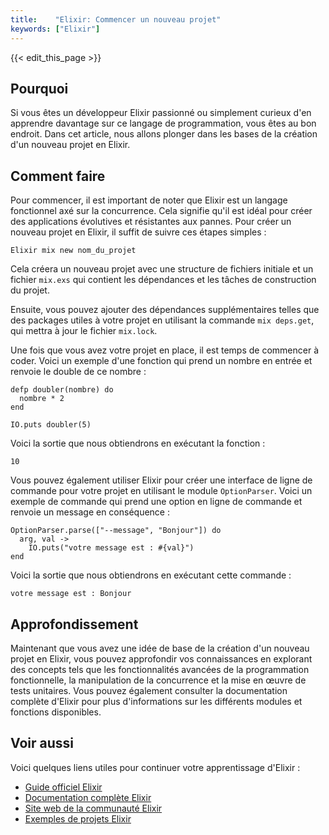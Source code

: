 ```yaml
---
title:    "Elixir: Commencer un nouveau projet"
keywords: ["Elixir"]
---
```


{{< edit_this_page >}}

## Pourquoi 

Si vous êtes un développeur Elixir passionné ou simplement curieux d'en apprendre davantage sur ce langage de programmation, vous êtes au bon endroit. Dans cet article, nous allons plonger dans les bases de la création d'un nouveau projet en Elixir.

## Comment faire 

Pour commencer, il est important de noter que Elixir est un langage fonctionnel axé sur la concurrence. Cela signifie qu'il est idéal pour créer des applications évolutives et résistantes aux pannes. Pour créer un nouveau projet en Elixir, il suffit de suivre ces étapes simples :

```
Elixir mix new nom_du_projet
```

Cela créera un nouveau projet avec une structure de fichiers initiale et un fichier `mix.exs` qui contient les dépendances et les tâches de construction du projet.

Ensuite, vous pouvez ajouter des dépendances supplémentaires telles que des packages utiles à votre projet en utilisant la commande `mix deps.get`, qui mettra à jour le fichier `mix.lock`.

Une fois que vous avez votre projet en place, il est temps de commencer à coder. Voici un exemple d'une fonction qui prend un nombre en entrée et renvoie le double de ce nombre :

```
defp doubler(nombre) do 
  nombre * 2
end 

IO.puts doubler(5)
```
Voici la sortie que nous obtiendrons en exécutant la fonction :

```
10
```

Vous pouvez également utiliser Elixir pour créer une interface de ligne de commande pour votre projet en utilisant le module `OptionParser`. Voici un exemple de commande qui prend une option en ligne de commande et renvoie un message en conséquence :

```
OptionParser.parse(["--message", "Bonjour"]) do 
  arg, val -> 
    IO.puts("votre message est : #{val}")
end
```
Voici la sortie que nous obtiendrons en exécutant cette commande :

```
votre message est : Bonjour
```

## Approfondissement 

Maintenant que vous avez une idée de base de la création d'un nouveau projet en Elixir, vous pouvez approfondir vos connaissances en explorant des concepts tels que les fonctionnalités avancées de la programmation fonctionnelle, la manipulation de la concurrence et la mise en œuvre de tests unitaires. Vous pouvez également consulter la documentation complète d'Elixir pour plus d'informations sur les différents modules et fonctions disponibles.

## Voir aussi

Voici quelques liens utiles pour continuer votre apprentissage d'Elixir :

- [Guide officiel Elixir](https://elixir-lang.org/getting-started/introduction.html)
- [Documentation complète Elixir](https://hexdocs.pm/elixir/Kernel.html)
- [Site web de la communauté Elixir](https://elixir-lang.org/community.html)
- [Exemples de projets Elixir](https://github.com/h4cc/awesome-elixir)